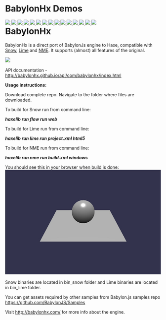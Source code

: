 BabylonHx Demos
=========

<div style="width:100%; float:left">
	  <a href="http://babylonhx.github.io/webvr_materials/" target="_blank" />
		<img src="http://babylonhx.github.io/webvr_materials/webvr_materials-sm.jpg"  />
		</a>
	  <a href="http://babylonhx.github.io/ProceduralTextures/" target="_blank" />
		<img src="http://babylonhx.github.io/ProceduralTextures/ProceduralTextures-sm.jpg"  />
		</a>
	  <a href="http://babylonhx.github.io/Fresnel/" target="_blank" />
		<img src="http://babylonhx.github.io/Fresnel/Fresnel-sm.jpg"  />
		</a>
	  <a href="http://babylonhx.github.io/DisplacementMap/" target="_blank" />
		<img src="http://babylonhx.github.io/DisplacementMap/DisplacementMap-sm.jpg" />
		</a>
	  <a href="http://babylonhx.github.io/heightmap/" target="_blank" />
		<img src="http://babylonhx.github.io/heightmap/heightmap-sm.jpg"  />
	</a>
	<a href="http://babylonhx.github.io/babylonvx/basic2/" target="_blank" />
		<img src="http://babylonhx.github.io/babylonvx/basic2/basic2-sm.jpg"  />
	</a>
	<a href="http://babylonhx.github.io/CSGDemo/" target="_blank" />
		<img src="http://babylonhx.github.io/CSGDemo/CSGDemo-sm.jpg"  />
	</a>
	<a href="http://babylonhx.github.io/Collisions/" target="_blank" />
		<img src="http://babylonhx.github.io/Collisions/Collisions-sm.jpg"  />
	</a>
	<a href="http://babylonhx.github.io/EasingFunctions/" target="_blank" />
		<img src="http://babylonhx.github.io/EasingFunctions/EasingFunctions-sm.jpg"  />
	</a>
	<a href="http://babylonhx.github.io/Environment/" target="_blank" />
		<img src="http://babylonhx.github.io/Environment/Environment-sm.jpg"  />
	</a>
	<a href="http://babylonhx.github.io/Intersections/" target="_blank" />
		<img src="http://babylonhx.github.io/Intersections/Intersections-sm.jpg"  />
	</a>
	<a href="http://babylonhx.github.io/basicscene/" target="_blank" />
		<img src="http://babylonhx.github.io/basicscene/basicscene-sm.jpg"  />
	</a>
	<a href="hhttp://babylonhx.github.io/bloom/" target="_blank" />
		<img src="http://babylonhx.github.io/bloom/bloom-sm.jpg"  />
	</a>
	<a href="http://babylonhx.github.io/bumpmap/" target="_blank" />
		<img src="http://babylonhx.github.io/bumpmap/bumpmap-sm.jpg"  />
	</a>
	<a href="http://babylonhx.github.io/lensflare/" target="_blank" />
		<img src="http://babylonhx.github.io/lensflare/lensflare-sm.jpg"  />
	</a>
</div>


BabylonHx
=========

BabylonHx is a direct port of BabylonJs engine to Haxe, compatible with [Snow](https://github.com/underscorediscovery/snow),  [Lime](https://github.com/openfl/lime) and [NME](https://github.com/haxenme/nme).
It supports (almost) all features of the original.

<img src="https://api.travis-ci.org/babylonhx/BabylonHx_2.0.svg" />

API documentation - http://babylonhx.github.io/api/com/babylonhx/index.html

**Usage instructions:**

Download complete repo.
Navigate to the folder where files are downloaded.

To build for Snow run from command line:

***haxelib run flow run web***

To build for Lime run from command line:

***haxelib run lime run project.xml html5***

To build for NME run from command line:

***haxelib run nme run build.xml windows***

You should see this in your browser when build is done:
![Alt text](scrshot.jpg?raw=true "Basic scene")

Snow binaries are located in bin_snow folder and Lime binaries are located in bin_lime folder.

You can get assets required by other samples from Babylon.js samples repo https://github.com/BabylonJS/Samples

Visit http://babylonhx.com/ for more info about the engine.
